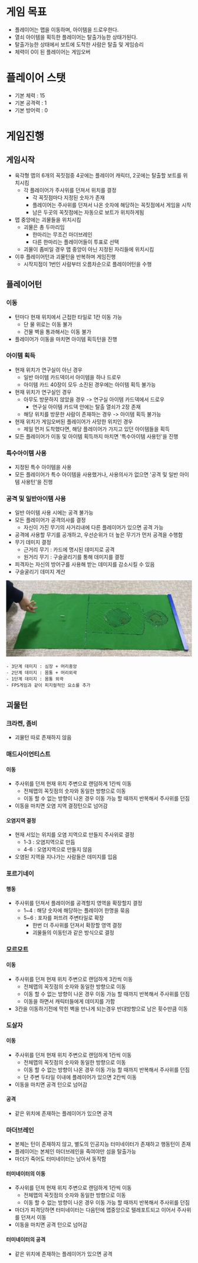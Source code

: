 # 게임 목표
- 플레이어는 맵을 이동하며, 아이템을 드로우한다.
- 열쇠 아이템을 획득한 플레이어는 탈출가능한 상태가된다.
- 탈출가능한 상태에서 보트에 도착한 사람은 탈출 및 게임승리
- 체력이 0이 된 플레이어는 게임오버

# 플레이어 스탯
- 기본 체력 : 15
- 기본 공격력 : 1
- 기본 방어력 : 0



# 게임진행
## 게임시작
- 육각형 맵의 6개의 꼭짓점중 4곳에는 플레이어 캐릭터, 2곳에는 탈출할 보트를 위치시킴
    - 각 플레이어가 주사위를 던져서 위치를 결정
        - 각 꼭짓점마다 지정된 숫자가 존재
        - 플레이어는 주사위를 던져서 나온 숫자에 해당하는 꼭짓점에서 게임을 시작
        - 남은 두곳의 꼭짓점에는 자동으로 보트가 위치하게됨
- 맵 중앙에는 괴물들을 위치시킴
    - 괴물은 총 두마리임
        - 한마리는 무조건 마더브레인
        - 다른 한마리는 플레이어들이 투표로 선택
    - 괴물이 좀비일 경우 맵 중앙이 아닌 지정된 자리들에 위치시킴
- 이후 플레이어턴과 괴물턴을 반복하며 게임진행
    - 시작지점이 1번인 사람부터 오름차순으로 플레이어턴을 수행

## 플레이어턴
### 이동
- 턴마다 현재 위치에서 근접한 타일로 1칸 이동 가능
  - 단 물 위로는 이동 불가
  - 건물 벽을 통과해서는 이동 불가
- 플레이어가 이동을 마치면 아이템 획득턴을 진행

### 아이템 획득
- 현재 위치가 연구실이 아닌 경우
    - 일반 아이템 카드덱이서 아이템을 하나 드로우
    - 아이템 카드 40장이 모두 소진된 경우에는 아이템 획득 불가능
- 현재 위치가 연구실인 경우
    - 아무도 방문하지 않았을 경우 -> 연구실 아이템 카드덱에서 드로우
        - 연구실 아이템 카드덱 안에는 탈출 열쇠가 2장 존재
    - 해당 위치를 방문한 사람이 존재하는 경우 -> 아이템 획득 불가능
- 현재 위치가 게임오버된 플레이어가 사망한 위치인 경우
    - 제일 먼저 도착했다면, 해당 플레이어가 가지고 있던 아이템들을 획득
- 모든 플레이어가 이동 및 아이템 획득까지 마치면 '특수아이템 사용턴'을 진행

### 특수아이템 사용
- 지정된 특수 아이템을 사용
- 모든 플레이어가 특수 아이템을 사용했거나, 사용의사가 없으면 '공격 및 일반 아이템 사용턴'을 진행

### 공격 및 일반아이템 사용
- 일반 아이템 사용 시에는 공격 불가능
- 모든 플레이어가 공격의사를 결정
    - 자신이 가진 무기의 사거리내에 다른 플레이어가 있으면 공격 가능
- 공격에 사용할 무기를 공개하고, 우선순위가 더 높은 무기가 먼저 공격을 수행함
- 무기 데미지 결정
    - 근거리 무기 : 카드에 명시된 데미지로 공격
    - 원거리 무기 : 구슬굴리기를 통해 데미지를 결정
- 피격자는 자신의 방어구를 사용해 받는 데미지를 감소시킬 수 있음
- 구슬굴리기 데미지 계산

![target](./target/과녁.jpg)

    - 3단계 데미지 : 심장 + 머리중앙
    - 2단계 데미지 : 몸통 + 머리외곽
    - 1단계 데미지 : 몸통 외곽
    - FPS게임과 같이 피지컬적인 요소를 추가


## 괴물턴
### 크라켄, 좀비
- 괴물턴 따로 존재하지 않음

### 매드사이언티스트
#### 이동
- 주사위를 던져 현재 위치 주변으로 랜덤하게 1칸씩 이동
    - 전체맵의 꼭짓점의 숫자와 동일한 방향으로 이동
    - 이동 할 수 없는 방향이 나온 경우 이동 가능 할 때까지 반복해서 주사위를 던짐
- 이동을 마치면 오염 지역 결정턴으로 넘어감
#### 오염지역 결정
- 현재 서있는 위치를 오염 지역으로 만들지 주사위로 결정
    - 1-3 : 오염지역으로 만듬
    - 4-6 : 오염지역으로 만들지 않음
- 오염된 지역을 지나가는 사람들은 데미지를 입음
  
### 포르기네이
#### 행동
- 주사위를 던져서 플레이어를 공격할지 영역을 확장할지 결정
    - 1~4 : 해당 숫자에 해당하는 플레이어 한명을 묶음
    - 5~6 : 포자를 퍼뜨려 주변타일로 확장
        - 한번 더 주사위를 던져서 확장할 영역 결정
        - 괴물들의 이동턴과 같은 방식으로 결정

### 모르모트
#### 이동
- 주사위를 던져 현재 위치 주변으로 랜덤하게 3칸씩 이동
    - 전체맵의 꼭짓점의 숫자와 동일한 방향으로 이동
    - 이동 할 수 없는 방향이 나온 경우 이동 가능 할 때까지 반복해서 주사위를 던짐
    - 이동을 하면서 캐릭터들에게 데미지를 가함
- 3칸을 이동하기전에 막힌 벽을 만나게 되는경우 반대방향으로 남은 횟수만큼 이동

### 도살자
#### 이동
- 주사위를 던져 현재 위치 주변으로 랜덤하게 1칸씩 이동
    - 전체맵의 꼭짓점의 숫자와 동일한 방향으로 이동
    - 이동 할 수 없는 방향이 나온 경우 이동 가능 할 때까지 반복해서 주사위를 던짐
    - 단 주변 두타일 이내에 플레이어가 있으면 2칸씩 이동
- 이동을 마치면 공격 턴으로 넘어감
#### 공격
- 같은 위치에 존재하는 플레이어가 있으면 공격
  
### 마더브레인
- 본체는 턴이 존재하지 않고, 별도의 인공지능 터미네이터가 존재하고 행동턴이 존재
- 플레이어는 본체인 마더브레인을 죽여야만 섬을 탈출가능
- 마더가 죽어도 터미네이터는 남아서 동작함
#### 터미네이터의 이동
- 주사위를 던져 현재 위치 주변으로 랜덤하게 1칸씩 이동
    - 전체맵의 꼭짓점의 숫자와 동일한 방향으로 이동
    - 이동 할 수 없는 방향이 나온 경우 이동 가능 할 때까지 반복해서 주사위를 던짐
- 마더가 피격당하면 터미네이터는 다음턴에 맵중앙으로 텔레포트되고 이어서 주사위를 던져서 이동
- 이동을 마치면 공격 턴으로 넘어감
#### 터미네이터의 공격
- 같은 위치에 존재하는 플레이어가 있으면 공격